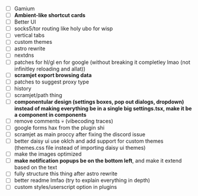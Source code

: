 - [ ] Gamium
- [ ] **Ambient-like shortcut cards**
- [ ] Better UI
- [ ] socks5/tor routing like holy ubo for wisp
- [ ] vertical tabs
- [ ] custom themes
- [ ] astro rewrite
- [ ] nextdns
- [ ] patches for hl/gl en for google (without breaking it completley lmao (not infinitley reloading and allat))
- [ ] **scramjet export browsing data**
- [ ] patches to suggest proxy type
- [ ] history
- [ ] scramjet/path thing
- [ ] **componentular design (settings boxes, pop out dialogs, dropdown) instead of making everything be in a single big settings.tsx, make it be a component in components**
- [ ] remove comments :skull: (vibecoding traces)
- [ ] google forms hax from the plugin shi
- [ ] scramjet as main proccy after fixing the discord issue
- [ ] better daisy ui use oklch and add support for custom themes (themes.css file instead of importing daisy ui themes)
- [ ] make the images optimized
- [ ] **make notification popups be on the bottom left**, and make it extend based on the text
- [ ] fully structure this thing after astro rewrite
- [ ] better readme lmfao (try to explain everything in depth)
- [ ] custom styles/userscript option in plugins
